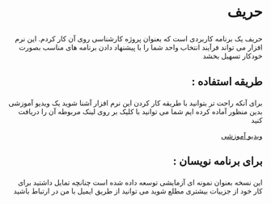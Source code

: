 # <p align="right">حریف</p>

<p align="right">
حریف یک برنامه کاربردی است که بعنوان پروژه کارشناسی روی آن کار کردم. این نرم افزار می تواند فرآیند انتخاب واحد شما را با پیشنهاد دادن برنامه های مناسب بصورت خودکار تسهیل بخشد   
</p>

## <p align="right">: طریقه استفاده</p>

<p align="right">برای آنکه راحت تر بتوانید با طریقه کار کردن این نرم افزار آشنا شوید یک ویدیو آموزشی بدین منظور آماده کرده ایم شما می توانید با کلیک بر روی لینک مربوطه آن را دریافت کنید </p>

[<p align="right">ویدیو آموزشی</p>](https://raw.githubusercontent.com/tataiee1375/Harif/master/Videos/Tutorial.mp4)

## <p align="right">: برای برنامه نویسان</p>

<p align="right">
این نسخه بعنوان نمونه ای آزمایشی توسعه داده شده است چنانچه تمایل داشتید برای کار خود از جزییات بیشتری مطلع شوید می توانید از طریق ایمیل با من در ارتباط باشید</p>
